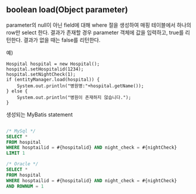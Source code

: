 ## boolean load(Object parameter) ##

parameter의 null이 아닌 field에 대해 where 절을 생성하여 매핑 테이블에서 하나의 row만 select 한다. 결과가 존재할 경우 parameter 객체에 값을 입력하고, true를 리턴한다. 결과가 없을 때는 false를 리턴한다.

예)
```
Hospital hospital = new Hospital();
hospital.setHospitalid(1234);
hospital.setNightCheck(1);
if (entityManager.load(hospital)) {
    System.out.println("병원명:"+hospital.getName());
} else {
    System.out.println("병원이 존재하지 않습니다.");
}
```

생성되는 MyBatis statement
```sql

/* MySql */
SELECT *
FROM hospital
WHERE hosptailid = #{hospitalid} AND night_check = #{nightCheck}
LIMIT 1

/* Oracle */
SELECT *
FROM hospital
WHERE hosptailid = #{hospitalid} AND night_check = #{nightCheck}
AND ROWNUM = 1
```